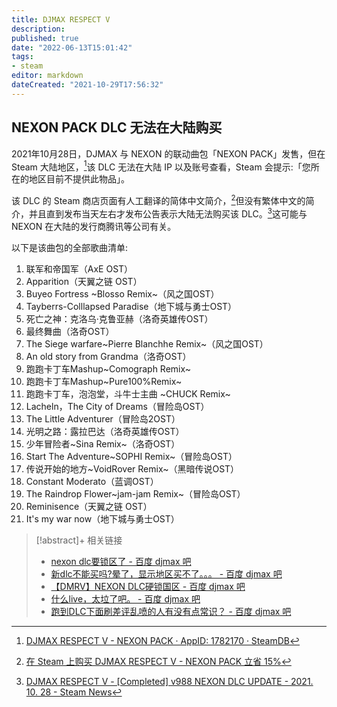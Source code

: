 ```yaml
---
title: DJMAX RESPECT V
description:
published: true
date: "2022-06-13T15:01:42"
tags:
- steam
editor: markdown
dateCreated: "2021-10-29T17:56:32"
---
```


## NEXON PACK DLC 无法在大陆购买

2021年10月28日，DJMAX 与 NEXON 的联动曲包「NEXON PACK」发售，但在 Steam 大陆地区，[^178]该 DLC 无法在大陆 IP 以及账号查看，Steam 会提示:「您所在的地区目前不提供此物品」。

[^178]: [DJMAX RESPECT V - NEXON PACK · AppID: 1782170 · SteamDB](https://web.archive.org/web/20211029120935/https://steamdb.info/app/1782170/)

该 DLC 的 Steam 商店页面有人工翻译的简体中文简介，[^npsc]但没有繁体中文的简介，并且直到发布当天左右才发布公告表示大陆无法购买该 DLC。[^998]这可能与 NEXON 在大陆的发行商腾讯等公司有关。

[^npsc]: [在 Steam 上购买 DJMAX RESPECT V - NEXON PACK 立省 15%](https://web.archive.org/web/20211029100122/https://store.steampowered.com/app/1782170/DJMAX_RESPECT_V__NEXON_PACK/?l=schinese)

[^998]: [DJMAX RESPECT V - [Completed] v988 NEXON DLC UPDATE - 2021. 10. 28 - Steam News](https://web.archive.org/web/20211028063217/https://store.steampowered.com/news/app/960170/view/3111417945985793853)

以下是该曲包的全部歌曲清单:

1.  联军和帝国军（AxE OST）
2.  Apparition（天翼之链 OST）
3.  Buyeo Fortress ~Blosso Remix~（风之国OST）
4.  Tayberrs-Colllapsed Paradise（地下城与勇士OST）
5.  死亡之神：克洛乌·克鲁亚赫（洛奇英雄传OST）
6.  最终舞曲（洛奇OST）
7.  The Siege warfare~Pierre Blanchhe Remix~（风之国OST）
8.  An old story from Grandma（洛奇OST）
9.  跑跑卡丁车Mashup~Comograph Remix~
10. 跑跑卡丁车Mashup~Pure100%Remix~
11. 跑跑卡丁车，泡泡堂，斗牛士主曲 ~CHUCK Remix~
12. Lacheln，The City of Dreams（冒险岛OST）
13. The Little Adventurer（冒险岛2OST）
14. 光明之路：露拉巴达（洛奇英雄传OST）
15. 少年冒险者~Sina Remix~（洛奇OST）
16. Start The Adventure~SOPHI Remix~（冒险岛OST）
17. 传说开始的地方~VoidRover Remix~（黑暗传说OST）
18. Constant Moderato（蓝调OST）
19. The Raindrop Flower~jam-jam Remix~（冒险岛OST）
20. Reminisence（天翼之链 OST）
21. It's my war now（地下城与勇士OST）

> [!abstract]+ 相关链接
> + [nexon dlc要锁区了 - 百度 djmax 吧](https://web.archive.org/web/20230915052050/https://tieba.baidu.com/p/7590585180)
> + [新dlc不能买吗?晕了，显示地区买不了。。。 - 百度 djmax 吧](https://web.archive.org/web/20211029095142/https://tieba.baidu.com/p/7591861390)
> + [【DMRV】NEXON DLC硬锁国区 - 百度 djmax 吧](https://web.archive.org/web/20230915052341/https://tieba.baidu.com/p/7591915448)
> + [什么live，太垃了吧。 - 百度 djmax 吧](https://web.archive.org/web/20230915052555/https://tieba.baidu.com/p/7558600466)
> + [跑到DLC下面刷差评乱喷的人有没有点常识？ - 百度 djmax 吧](https://web.archive.org/web/20211029094901/https://tieba.baidu.com/p/7592075918)
